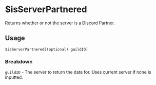 # $isServerPartnered
Returns whether or not the server is a Discord Partner.

## Usage
```
$isServerPartnered[(optional) guildID]
```

### Breakdown
`guildID` - The server to return the data for. Uses current server if none is inputted.
